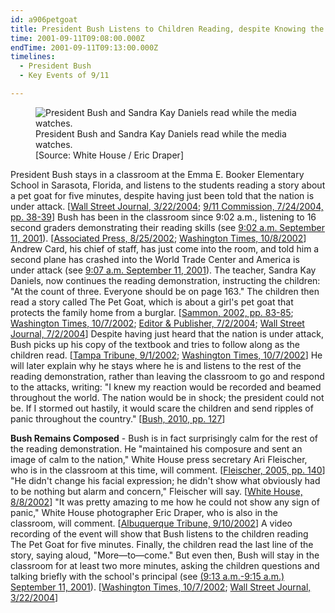 ```yaml
---
id: a906petgoat
title: President Bush Listens to Children Reading, despite Knowing the US Is under Attack
time: 2001-09-11T09:08:00.000Z
endTime: 2001-09-11T09:13:00.000Z
timelines:
  - President Bush
  - Key Events of 9/11

---
```


<figure class="image">
  <img alt="President Bush and Sandra Kay Daniels read while the media watches." src="//i2.wp.com/cdn.historycommons.org/images/events/297_booker_classroom2050081722-9169.jpg" />
  <figcaption>President Bush and Sandra Kay Daniels read while the media watches.<br>[Source: White House / Eric Draper]</figcaption>
</figure>

President Bush stays in a classroom at the Emma E. Booker Elementary School in Sarasota, Florida, and listens to the students reading a story about a pet goat for five minutes, despite having just been told that the nation is under attack. [[Wall Street Journal, 3/22/2004][1]; [9/11 Commission, 7/24/2004, pp. 38-39][2]] Bush has been in the classroom since 9:02 a.m., listening to 16 second graders demonstrating their reading skills (see [9:02 a.m. September 11, 2001](/timeline/#a903danielsclass)). [[Associated Press, 8/25/2002][3]; [Washington Times, 10/8/2002][4]] Andrew Card, his chief of staff, has just come into the room, and told him a second plane has crashed into the World Trade Center and America is under attack (see [9:07 a.m. September 11, 2001](/timeline/#a906cardtellsbush)). The teacher, Sandra Kay Daniels, now continues the reading demonstration, instructing the children: "At the count of three. Everyone should be on page 163." The children then read a story called The Pet Goat, which is about a girl's pet goat that protects the family home from a burglar. [[Sammon, 2002, pp. 83-85][5]; [Washington Times, 10/7/2002][6]; [Editor & Publisher, 7/2/2004][7]; [Wall Street Journal, 7/2/2004][8]] Despite having just heard that the nation is under attack, Bush picks up his copy of the textbook and tries to follow along as the children read. [[Tampa Tribune, 9/1/2002][9]; [Washington Times, 10/7/2002][6]] He will later explain why he stays where he is and listens to the rest of the reading demonstration, rather than leaving the classroom to go and respond to the attacks, writing: "I knew my reaction would be recorded and beamed throughout the world. The nation would be in shock; the president could not be. If I stormed out hastily, it would scare the children and send ripples of panic throughout the country." [[Bush, 2010, pp. 127][10]]

**Bush Remains Composed** - Bush is in fact surprisingly calm for the rest of the reading demonstration. He "maintained his composure and sent an image of calm to the nation," White House press secretary Ari Fleischer, who is in the classroom at this time, will comment. [[Fleischer, 2005, pp. 140][11]] "He didn't change his facial expression; he didn't show what obviously had to be nothing but alarm and concern," Fleischer will say. [[White House, 8/8/2002][12]] "It was pretty amazing to me how he could not show any sign of panic," White House photographer Eric Draper, who is also in the classroom, will comment. [[Albuquerque Tribune, 9/10/2002][13]] A video recording of the event will show that Bush listens to the children reading The Pet Goat for five minutes. Finally, the children read the last line of the story, saying aloud, "More—to—come." But even then, Bush will stay in the classroom for at least two more minutes, asking the children questions and talking briefly with the school's principal (see [(9:13 a.m.-9:15 a.m.) September 11, 2001](/timeline/#a916takestime)). [[Washington Times, 10/7/2002][6]; [Wall Street Journal, 3/22/2004][1]]

[1]: http://opprop911.no/wp-content/uploads/2010/08/9-11-Government-Inconsitencies.pdf
[2]: https://web.archive.org/web/20041020144854/http://www.decloah.com/mirrors/9-11/911_Report.txt
[3]: https://www.gainesville.com/news/20020825/florida-school-ponders-its-role-in-history-of-9-11
[4]: https://web.archive.org/web/20030210062733/http://www.washtimes.com/national/20021008-21577384.htm
[5]: https://www.amazon.com/Fighting-Back-Terrorism-Inside-White/dp/0895261499
[6]: https://web.archive.org/web/20021007213015/http://www.washtimes.com/national/20021007-85016651.htm
[7]: https://www.editorandpublisher.com/news/wsj-tracks-down-pet-goat-book-from-fahrenheit-9-11/
[8]: https://www.wsj.com/articles/SB108873274086253891
[9]: https://web.archive.org/web/20020904193741/http://tampatrib.com/nationworldnews/MGACHFUFK5D.html
[10]: https://www.amazon.com/Decision-Points-George-W-Bush/dp/0307590615
[11]: https://www.amazon.com/Taking-Heat-President-Press-Years/dp/0060747625
[12]: https://www.scribd.com/document/16063500/T3-B1-EOP-Press-Interviews-of-Staff-Fdr-Internal-Transcript-8-8-02-Moran-Interview-of-Ari-Fleischer-950
[13]: https://web.archive.org/web/20030330032312/http:/www.abqtrib.com/archives/news02/091002_news_draper.shtml
